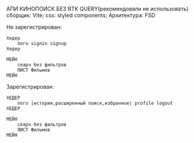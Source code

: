 АПИ КИНОПОИСК
БЕЗ RTK QUERY(рекомендовали не использовать)
сборщик: Vite;
css: styled components;
Архитектура: FSD

Не зарегистрирован:

    Хедер
        лого signin signup
    Хедер

    МЕЙН
        сеарч без фильтров
        ЛИСТ Фильмов
    МЕЙН

Зарегистрирован:

    ХЕДЕР
        лого |история,расширенный поиск,избранное| profile logout 
    ХЕДЕР

    МЕЙН
        сеарч без фильтров
        ЛИСТ Фильмов
    МЕЙН